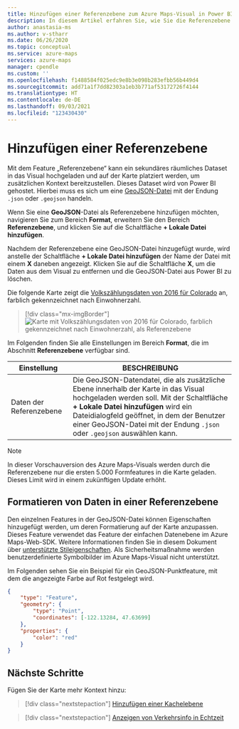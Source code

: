 ```yaml
---
title: Hinzufügen einer Referenzebene zum Azure Maps-Visual in Power BI | Microsoft Azure Maps
description: In diesem Artikel erfahren Sie, wie Sie die Referenzebene im Microsoft Azure Maps-Visual für Power BI verwenden.
author: anastasia-ms
ms.author: v-stharr
ms.date: 06/26/2020
ms.topic: conceptual
ms.service: azure-maps
services: azure-maps
manager: cpendle
ms.custom: ''
ms.openlocfilehash: f1488584f025edc9e8b3e098b283efbb56b449d4
ms.sourcegitcommit: add71a1f7dd82303a1eb3b771af53172726f4144
ms.translationtype: HT
ms.contentlocale: de-DE
ms.lasthandoff: 09/03/2021
ms.locfileid: "123430430"
---
```

# <a name="add-a-reference-layer"></a>Hinzufügen einer Referenzebene

Mit dem Feature „Referenzebene“ kann ein sekundäres räumliches Dataset in das Visual hochgeladen und auf der Karte platziert werden, um zusätzlichen Kontext bereitzustellen. Dieses Dataset wird von Power BI gehostet. Hierbei muss es sich um eine [GeoJSON-Datei](https://wikipedia.org/wiki/GeoJSON) mit der Endung `.json` oder `.geojson` handeln.

Wenn Sie eine **GeoJSON**-Datei als Referenzebene hinzufügen möchten, navigieren Sie zum Bereich **Format**, erweitern Sie den Bereich **Referenzebene**, und klicken Sie auf die Schaltfläche **+ Lokale Datei hinzufügen**.

Nachdem der Referenzebene eine GeoJSON-Datei hinzugefügt wurde, wird anstelle der Schaltfläche **+ Lokale Datei hinzufügen** der Name der Datei mit einem **X** daneben angezeigt. Klicken Sie auf die Schaltfläche **X**, um die Daten aus dem Visual zu entfernen und die GeoJSON-Datei aus Power BI zu löschen.

Die folgende Karte zeigt die [Volkszählungsdaten von 2016 für Colorado](https://github.com/Azure-Samples/AzureMapsCodeSamples/tree/master/AzureMapsCodeSamples/Common/data/geojson) an, farblich gekennzeichnet nach Einwohnerzahl.

> [!div class="mx-imgBorder"]
> ![Karte mit Volkszählungsdaten von 2016 für Colorado, farblich gekennzeichnet nach Einwohnerzahl, als Referenzebene](media/power-bi-visual/reference-layer-CO-census-tract.png)

Im Folgenden finden Sie alle Einstellungen im Bereich **Format**, die im Abschnitt **Referenzebene** verfügbar sind.

| Einstellung              | BESCHREIBUNG   |
|----------------------|---------------|
| Daten der Referenzebene | Die GeoJSON-Datendatei, die als zusätzliche Ebene innerhalb der Karte in das Visual hochgeladen werden soll. Mit der Schaltfläche **+ Lokale Datei hinzufügen** wird ein Dateidialogfeld geöffnet, in dem der Benutzer einer GeoJSON-Datei mit der Endung `.json` oder `.geojson` auswählen kann. |

> [!NOTE]
> In dieser Vorschauversion des Azure Maps-Visuals werden durch die Referenzebene nur die ersten 5.000 Formfeatures in die Karte geladen. Dieses Limit wird in einem zukünftigen Update erhöht.

## <a name="styling-data-in-a-reference-layer"></a>Formatieren von Daten in einer Referenzebene

Den einzelnen Features in der GeoJSON-Datei können Eigenschaften hinzugefügt werden, um deren Formatierung auf der Karte anzupassen. Dieses Feature verwendet das Feature der einfachen Datenebene im Azure Maps-Web-SDK. Weitere Informationen finden Sie in diesem Dokument über [unterstützte Stileigenschaften](spatial-io-add-simple-data-layer.md#default-supported-style-properties). Als Sicherheitsmaßnahme werden benutzerdefinierte Symbolbilder im Azure Maps-Visual nicht unterstützt.

Im Folgenden sehen Sie ein Beispiel für ein GeoJSON-Punktfeature, mit dem die angezeigte Farbe auf Rot festgelegt wird.

```json
{
    "type": "Feature",
    "geometry": {
        "type": "Point",
        "coordinates": [-122.13284, 47.63699]
    },
    "properties": {
        "color": "red"
    }
}
```
## <a name="next-steps"></a>Nächste Schritte

Fügen Sie der Karte mehr Kontext hinzu:

> [!div class="nextstepaction"]
> [Hinzufügen einer Kachelebene](power-bi-visual-add-tile-layer.md)

> [!div class="nextstepaction"]
> [Anzeigen von Verkehrsinfo in Echtzeit](power-bi-visual-show-real-time-traffic.md)
